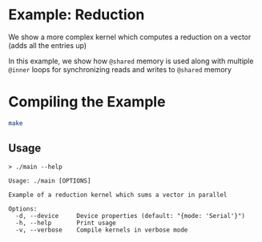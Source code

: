 # Example: Reduction

We show a more complex kernel which computes a reduction on a vector (adds all the entries up)

In this example, we show how `@shared` memory is used along with multiple `@inner` loops for synchronizing reads and writes to `@shared` memory

# Compiling the Example

```bash
make
```

## Usage

```
> ./main --help

Usage: ./main [OPTIONS]

Example of a reduction kernel which sums a vector in parallel

Options:
  -d, --device     Device properties (default: "{mode: 'Serial'}")
  -h, --help       Print usage
  -v, --verbose    Compile kernels in verbose mode
```
